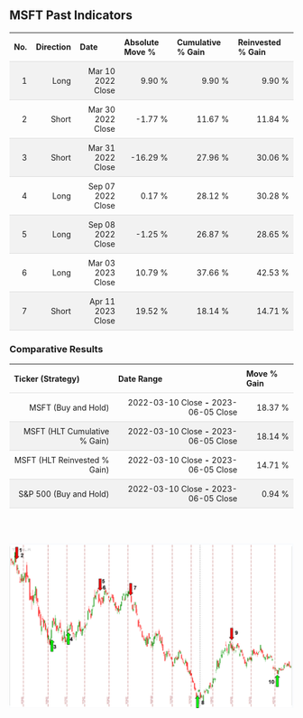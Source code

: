 
<style>
.hits {
            border-collapse: collapse;
            width: 100%;
        }
        .hits th, td {
            padding: 8px;
            border-bottom: 1px solid #ddd;
        }
        
        .hits td {text-align: right;}
        .hits th {text-align: left;}
        
        .hits tr:nth-child(even) {
            background-color: #f2f2f2;
        }
        
        .chartCol {
            width: 50%;
            float: left;
            padding: 20px;
        }  
</style>
    
<br>

## MSFT Past Indicators

<table class="hits">
    <tr>
        <th>No.</th>
        <th>Direction</th>
        <th>Date</th>
        <th>Absolute Move %</th>
        <th>Cumulative % Gain</th>
        <th>Reinvested % Gain</th>
      </tr>
    <tr>
        <td>1</td>
        <td>Long</td>
        <td>Mar 10 2022 Close</td>
        <td>9.90 %</td>
        <td>9.90 %</td>
        <td>9.90 %</td>
    </tr>
    <tr>
        <td>2</td>
        <td>Short</td>
        <td>Mar 30 2022 Close</td>
        <td>-1.77 %</td>
        <td>11.67 %</td>
        <td>11.84 %</td>
    </tr>
    <tr>
        <td>3</td>
        <td>Short</td>
        <td>Mar 31 2022 Close</td>
        <td>-16.29 %</td>
        <td>27.96 %</td>
        <td>30.06 %</td>
    </tr>
    <tr>
        <td>4</td>
        <td>Long</td>
        <td>Sep 07 2022 Close</td>
        <td>0.17 %</td>
        <td>28.12 %</td>
        <td>30.28 %</td>
    </tr>
    <tr>
        <td>5</td>
        <td>Long</td>
        <td>Sep 08 2022 Close</td>
        <td>-1.25 %</td>
        <td>26.87 %</td>
        <td>28.65 %</td>
    </tr>
    <tr>
        <td>6</td>
        <td>Long</td>
        <td>Mar 03 2023 Close</td>
        <td>10.79 %</td>
        <td>37.66 %</td>
        <td>42.53 %</td>
    </tr>
    <tr>
        <td>7</td>
        <td>Short</td>
        <td>Apr 11 2023 Close</td>
        <td>19.52 %</td>
        <td>18.14 %</td>
        <td>14.71 %</td>
    </tr>
    
</table>

### Comparative Results

<table class="hits">
    <thead>
        <th>Ticker (Strategy)</th>
        <th>Date Range</th>
        <th>Move % Gain</th>
    </thead>
    <tbody>
        <tr>
            <td>MSFT (Buy and Hold)</td>
            <td>2022-03-10 Close <b>-</b> 2023-06-05 Close</td>
            <td>18.37 %</td>
        </tr>
        <tr>
            <td>MSFT (HLT Cumulative % Gain)</td>
            <td>2022-03-10 Close <b>-</b> 2023-06-05 Close</td>
            <td>18.14 %</td>
        </tr>
        <tr>
            <td>MSFT (HLT Reinvested % Gain)</td>
            <td>2022-03-10 Close <b>-</b> 2023-06-05 Close</td>
            <td>14.71 %</td>
        </tr>
        <tr>
            <td>S&P 500 (Buy and Hold)</td>
            <td>2022-03-10 Close <b>-</b> 2023-06-05 Close</td>
            <td>0.94 %</td>
        </tr>
    </tbody>
</table>
<br>
<br>

![Plot](charts/TSLAstatic.png)